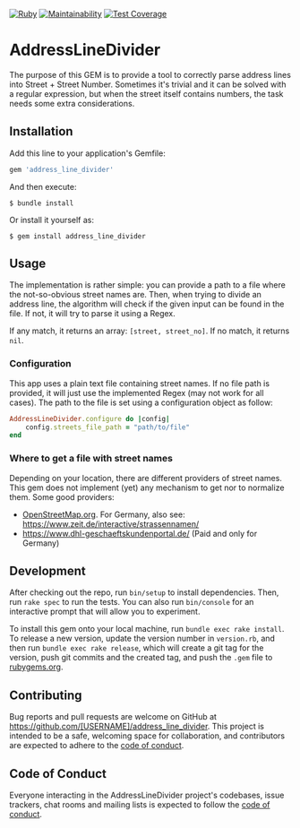 [![Ruby](https://github.com/matiasalbarello/address_line_divider/actions/workflows/main.yml/badge.svg)](https://github.com/matiasalbarello/address_line_divider/actions/workflows/main.yml)
[![Maintainability](https://api.codeclimate.com/v1/badges/a99a88d28ad37a79dbf6/maintainability)](https://codeclimate.com/github/codeclimate/codeclimate/maintainability)
[![Test Coverage](https://api.codeclimate.com/v1/badges/a99a88d28ad37a79dbf6/test_coverage)](https://codeclimate.com/github/codeclimate/codeclimate/test_coverage)
# AddressLineDivider

The purpose of this GEM is to provide a tool to correctly parse address lines into Street + Street Number. Sometimes it's trivial and it can be solved with a regular expression, but when the street itself contains numbers, the task needs some extra considerations.

## Installation

Add this line to your application's Gemfile:

```ruby
gem 'address_line_divider'
```

And then execute:

    $ bundle install

Or install it yourself as:

    $ gem install address_line_divider

## Usage
The implementation is rather simple: you can provide a path to a file where the not-so-obvious street names are. Then, when trying to divide an address line, the algorithm will check if the given input can be found in the file. If not, it will try to parse it using a Regex.

If any match, it returns an array: `[street, street_no]`. If no match, it returns `nil`.
### Configuration
This app uses a plain text file containing street names. If no file path is provided, it will just use the implemented Regex (may not work for all cases).
The path to the file is set using a configuration object as follow:
```ruby
AddressLineDivider.configure do |config|
    config.streets_file_path = "path/to/file"
end
```

### Where to get a file with street names
Depending on your location, there are different providers of street names. This gem does not implement (yet) any mechanism to get nor to normalize them.
Some good providers:
- [OpenStreetMap.org](https://download.geofabrik.de/). For Germany, also see: https://www.zeit.de/interactive/strassennamen/
- https://www.dhl-geschaeftskundenportal.de/ (Paid and only for Germany)

## Development

After checking out the repo, run `bin/setup` to install dependencies. Then, run `rake spec` to run the tests. You can also run `bin/console` for an interactive prompt that will allow you to experiment.

To install this gem onto your local machine, run `bundle exec rake install`. To release a new version, update the version number in `version.rb`, and then run `bundle exec rake release`, which will create a git tag for the version, push git commits and the created tag, and push the `.gem` file to [rubygems.org](https://rubygems.org).

## Contributing

Bug reports and pull requests are welcome on GitHub at https://github.com/[USERNAME]/address_line_divider. This project is intended to be a safe, welcoming space for collaboration, and contributors are expected to adhere to the [code of conduct](https://github.com/[USERNAME]/address_line_divider/blob/master/CODE_OF_CONDUCT.md).

## Code of Conduct

Everyone interacting in the AddressLineDivider project's codebases, issue trackers, chat rooms and mailing lists is expected to follow the [code of conduct](https://github.com/[USERNAME]/address_line_divider/blob/master/CODE_OF_CONDUCT.md).
